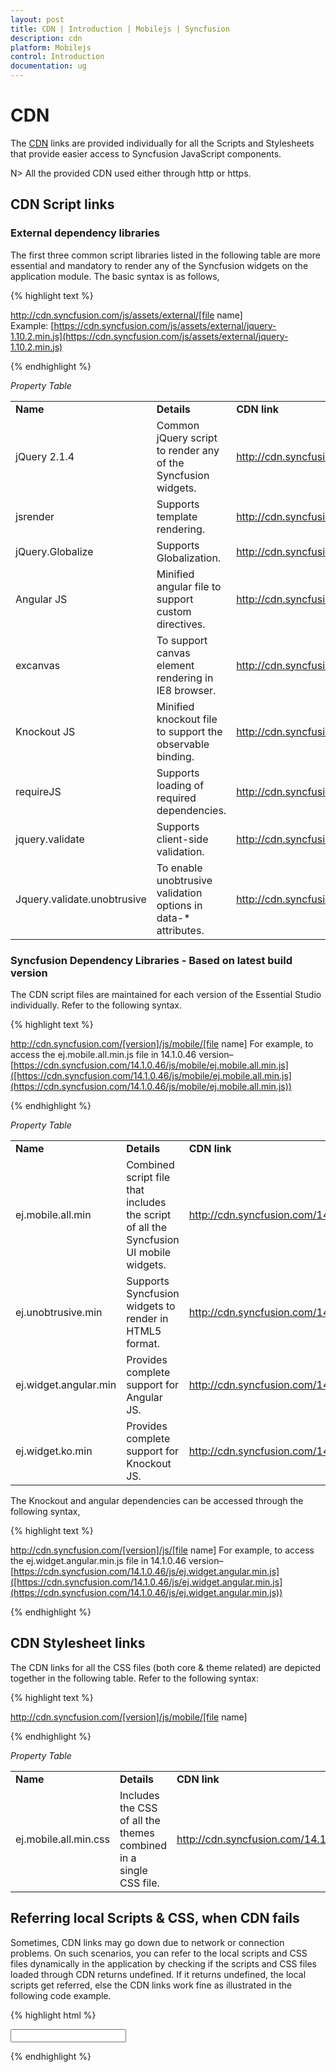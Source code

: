 ```yaml
---
layout: post
title: CDN | Introduction | Mobilejs | Syncfusion
description: cdn
platform: Mobilejs
control: Introduction
documentation: ug
---
```


# CDN

The [CDN](https://en.wikipedia.org/wiki/Content_delivery_network) links are provided individually for all the Scripts and Stylesheets that provide easier access to Syncfusion JavaScript components.

N> All the provided CDN used either through http or https.



## CDN Script links



### External dependency libraries



The first three common script libraries listed in the following table are more essential and mandatory to render any of the Syncfusion widgets on the application module. The basic syntax is as follows,

{% highlight text %}

http://cdn.syncfusion.com/js/assets/external/[file name]  
    Example: [https://cdn.syncfusion.com/js/assets/external/jquery-1.10.2.min.js](https://cdn.syncfusion.com/js/assets/external/jquery-1.10.2.min.js)


{% endhighlight %}

_Property Table_

<table>
<tr>
<td>
<b>Name</b></td><td>
<b>Details</b></td><td>
<b>CDN link</b></td></tr>
<tr>
<td>
jQuery 2.1.4</td><td>
Common jQuery script to render any of the Syncfusion widgets.</td><td>
<a href=http://cdn.syncfusion.com/js/assets/external/jquery-2.1.4.min.js>http://cdn.syncfusion.com/js/assets/external/jquery-2.1.4.min.js</a> </td></tr>
<tr>
<td>
jsrender</td><td>
Supports template rendering.</td><td>
<a href=http://cdn.syncfusion.com/js/assets/external/jsrender.min.js>http://cdn.syncfusion.com/js/assets/external/jsrender.min.js</a></td></tr>
<tr>
<td>
jQuery.Globalize</td><td>
Supports Globalization.</td><td>
<a href=http://cdn.syncfusion.com/js/assets/external/jquery.globalize.min.js>http://cdn.syncfusion.com/js/assets/external/jquery.globalize.min.js</a></td></tr>
<tr>
<td>
Angular JS</td><td>
Minified angular file to support custom directives.</td><td>
<a href=http://cdn.syncfusion.com/js/assets/external/angular.min.js>http://cdn.syncfusion.com/js/assets/external/angular.min.js</a></td></tr>
<tr>
<td>
excanvas</td><td>
To support canvas element rendering in IE8 browser.</td><td>
<a href=http://cdn.syncfusion.com/js/assets/external/excanvas.min.js>http://cdn.syncfusion.com/js/assets/external/excanvas.min.js</a></td></tr>
<tr>
<td>
Knockout JS</td><td>
Minified knockout file to support the observable binding.</td><td>
<a href=http://cdn.syncfusion.com/js/assets/external/knockout.min.js>http://cdn.syncfusion.com/js/assets/external/knockout.min.js</a></td></tr>
<tr>
<td>
requireJS</td><td>
Supports loading of required dependencies.</td><td>
<a href=http://cdn.syncfusion.com/js/assets/external/require.min.js>http://cdn.syncfusion.com/js/assets/external/require.min.js</a></td></tr>
<tr>
<td>
jquery.validate</td><td>
Supports client-side validation.</td><td>
<a href=http://cdn.syncfusion.com/js/assets/external/jquery.validate.min.js>http://cdn.syncfusion.com/js/assets/external/jquery.validate.min.js</a></td></tr>
<tr>
<td>
Jquery.validate.unobtrusive</td><td>
To enable unobtrusive validation options in data-* attributes.</td><td>
<a href=http://cdn.syncfusion.com/js/assets/external/jquery.validate.unobtrusive.min.js>http://cdn.syncfusion.com/js/assets/external/jquery.validate.unobtrusive.min.js</a></td></tr>
</table>



### Syncfusion Dependency Libraries - Based on latest build version

The CDN script files are maintained for each version of the Essential Studio individually. Refer to the following syntax.

{% highlight text %}

http://cdn.syncfusion.com/[version]/js/mobile/[file name] 
    For example, to access the ej.mobile.all.min.js file in 14.1.0.46 version– 
    [https://cdn.syncfusion.com/14.1.0.46/js/mobile/ej.mobile.all.min.js]([https://cdn.syncfusion.com/14.1.0.46/js/mobile/ej.mobile.all.min.js](https://cdn.syncfusion.com/14.1.0.46/js/mobile/ej.mobile.all.min.js))


{% endhighlight %}


_Property Table_

<table>
<tr>
<td>
<b>Name</b></td><td>
<b>Details</b></td><td>
<b>CDN link</b></td></tr>
<tr>
<td>
ej.mobile.all.min</td><td>
Combined script file that includes the script of all the Syncfusion UI mobile widgets.</td><td>
<a href=http://cdn.syncfusion.com/14.1.0.46/js/mobile/ej.mobile.all.min.js>http://cdn.syncfusion.com/14.1.0.46/js/mobile/ej.mobile.all.min.js</a></td></tr>
<tr>
<td>
ej.unobtrusive.min</td><td>
Supports Syncfusion widgets to render in HTML5 format.</td><td>
<a href=http://cdn.syncfusion.com/14.1.0.46/js/web/ej.unobtrusive.min.js>http://cdn.syncfusion.com/14.1.0.46/js/web/ej.unobtrusive.min.js</a></td></tr>
<tr>
<td>
ej.widget.angular.min</td><td>
Provides complete support for Angular JS.</td><td>
<a href=http://cdn.syncfusion.com/14.1.0.46/js/ej.widget.angular.min.js>http://cdn.syncfusion.com/14.1.0.46/js/ej.widget.angular.min.js</a></td></tr>
<tr>
<td>
ej.widget.ko.min</td><td>
Provides complete support for Knockout JS.</td><td>
<a href=http://cdn.syncfusion.com/14.1.0.46/js/ej.widget.ko.min.js>http://cdn.syncfusion.com/14.1.0.46/js/ej.widget.ko.min.js</a></td></tr>
</table>
The Knockout and angular dependencies can be accessed through the following syntax,

{% highlight text %}

http://cdn.syncfusion.com/[version]/js/[file name]
    For example, to access the ej.widget.angular.min.js file in 14.1.0.46 version– 
    [https://cdn.syncfusion.com/14.1.0.46/js/ej.widget.angular.min.js]([https://cdn.syncfusion.com/14.1.0.46/js/ej.widget.angular.min.js](https://cdn.syncfusion.com/14.1.0.46/js/ej.widget.angular.min.js))


{% endhighlight %}


## CDN Stylesheet links

The CDN links for all the CSS files (both core & theme related) are depicted together in the following table. Refer to the following syntax:

{% highlight text %}

http://cdn.syncfusion.com/[version]/js/mobile/[file name]


{% endhighlight %}

_Property Table_

<table>
<tr>
<td>
<b>Name</b></td><td>
<b>Details</b></td><td colspan = "2">
<b>CDN link</b></td></tr>
<tr>
<td>
ej.mobile.all.min.css</td><td colspan = "2">
Includes the CSS of all the themes combined in a single CSS file.</td><td>
<a href=http://cdn.syncfusion.com/14.1.0.46/js/mobile/ej.mobile.all.min.css>http://cdn.syncfusion.com/14.1.0.46/js/mobile/ej.mobile.all.min.css</a></td></tr>
</table>




## Referring local Scripts & CSS, when CDN fails

Sometimes, CDN links may go down due to network or connection problems. On such scenarios, you can refer to the local scripts and CSS files dynamically in the application by checking if the scripts and CSS files loaded through CDN returns undefined. If it returns undefined, the local scripts get referred, else the CDN links work fine as illustrated in the following code example.

{% highlight html %}

<!DOCTYPE html>
<html xmlns="http://www.w3.org/1999/xhtml">
<head>
    <meta id="viewport" name="viewport" content="width=device-width, initial-scale=1.0,maximum-scale=1.0, user-scalable=no" />
    <title>My first HTML page</title> <!-- CDN LINK references-->
    <link href="http://cdn.syncfusion.com/14.1.0.46/js/mobile/ej.mobile.all.min.css" rel="stylesheet" />
    <script src="http://cdn.syncfusion.com/js/assets/external/jquery-1.10.2.min.js"></script>
    <script src="http://cdn.syncfusion.com/js/assets/external/jquery.globalize.min.js"></script>
    <script src="http://cdn.syncfusion.com/js/assets/external/jsrender.min.js"></script>
    <script src="http://cdn.syncfusion.com/14.1.0.46/js/mobile/ej.mobile.all.min.js"></script>
    <script type="text/javascript">
        if (typeof jQuery == "undefined") {
            // If CDN fails, jQuery returns undefined
            // Referring local scripts - Specify the path where the following files are located in your machine
            document.write(decodeURIComponent('%3Cscript src="Scripts/jquery-1.10.2.min.js" %3E%3C/script%3E'));
            document.write(decodeURIComponent('%3Cscript src="Scripts/jquery.globalize.min.js" %3E%3C/script%3E'));
            document.write(decodeURIComponent('%3Cscript src="Scripts/jsrender.min.js" %3E%3C/script%3E'));
        }
        if (typeof ej == "undefined") {
            // If CDN fails, ej returns undefined.
            // So that, refer the Syncfusion stylesheets and scripts from the local path here
            // StyleSheet reference from the local system path
            document.write(decodeURIComponent('%3Clink rel="stylesheet" href="Content/ej/mobile/ej.mobile.all.min.css" %3C/%3E'));
            // Script reference from the local system path
            document.write(decodeURIComponent('%3Cscript src="Scripts/ej/ej.mobile.all.min.js" %3E%3C/script%3E'));
        }
    </script>
</head>
<body>
    <div data-role="appview">
        <!--Container for ejmDatePicker widget-->
        <input id="startDate" data-role="ejmdatepicker" />
    </div>
</body>
</html>


{% endhighlight %}



